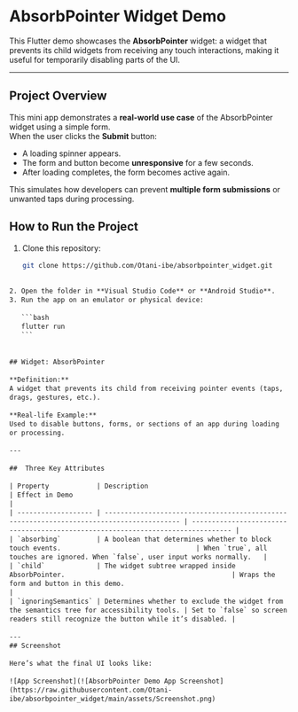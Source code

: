 
# AbsorbPointer Widget Demo

This Flutter demo showcases the **AbsorbPointer** widget: a widget that prevents its child widgets from receiving any touch interactions, making it useful for temporarily disabling parts of the UI.

---

##  Project Overview

This mini app demonstrates a **real-world use case** of the AbsorbPointer widget using a simple form.  
When the user clicks the **Submit** button:
- A loading spinner appears.
- The form and button become **unresponsive** for a few seconds.
- After loading completes, the form becomes active again.

This simulates how developers can prevent **multiple form submissions** or unwanted taps during processing.


## How to Run the Project

1. Clone this repository:
   ```bash
   git clone https://github.com/Otani-ibe/absorbpointer_widget.git
````

2. Open the folder in **Visual Studio Code** or **Android Studio**.
3. Run the app on an emulator or physical device:

   ```bash
   flutter run
   ```


## Widget: AbsorbPointer

**Definition:**
A widget that prevents its child from receiving pointer events (taps, drags, gestures, etc.).

**Real-life Example:**
Used to disable buttons, forms, or sections of an app during loading or processing.

---

##  Three Key Attributes

| Property            | Description                                                                               | Effect in Demo                                                                   |
| ------------------- | ----------------------------------------------------------------------------------------- | -------------------------------------------------------------------------------- |
| `absorbing`         | A boolean that determines whether to block touch events.                                  | When `true`, all touches are ignored. When `false`, user input works normally.   |
| `child`             | The widget subtree wrapped inside AbsorbPointer.                                          | Wraps the form and button in this demo.                                          |
| `ignoringSemantics` | Determines whether to exclude the widget from the semantics tree for accessibility tools. | Set to `false` so screen readers still recognize the button while it’s disabled. |

---
## Screenshot

Here’s what the final UI looks like:

![App Screenshot](![AbsorbPointer Demo App Screenshot](https://raw.githubusercontent.com/Otani-ibe/absorbpointer_widget/main/assets/Screenshot.png)

